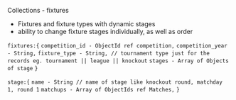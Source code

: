 Collections - fixtures
- Fixtures and fixture types with dynamic stages
- ability to change fixture stages individually, as well as order 

`fixtures:{`
`competition_id - ObjectId ref competition,`
`competition_year - String,`
`fixture_type - String, // tournament type just for the records eg. tournament || league || knockout`
`stages - Array of Objects of stage`
`}`

`stage:{`
`name - String // name of stage like knockout round, matchday 1, round 1`
`matchups - Array of ObjectIds ref Matches,`
`}`

